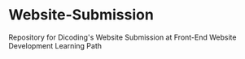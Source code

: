 # Website-Submission
Repository for Dicoding's Website Submission at Front-End Website Development Learning Path
